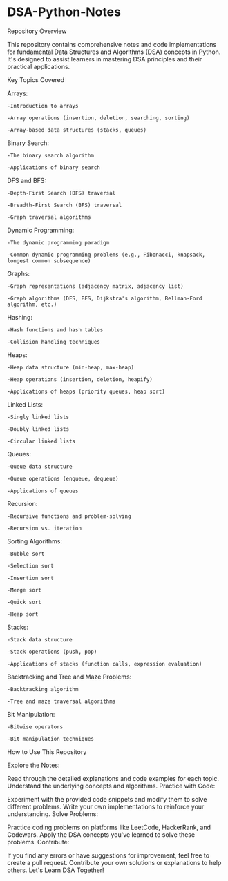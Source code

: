 # DSA-Python-Notes

Repository Overview

This repository contains comprehensive notes and code implementations for fundamental Data Structures and Algorithms (DSA) concepts in Python. It's designed to assist learners in mastering DSA principles and their practical applications.

Key Topics Covered

Arrays:

	-Introduction to arrays

	-Array operations (insertion, deletion, searching, sorting)

	-Array-based data structures (stacks, queues)

Binary Search:

	-The binary search algorithm

	-Applications of binary search

DFS and BFS:

	-Depth-First Search (DFS) traversal

	-Breadth-First Search (BFS) traversal

	-Graph traversal algorithms

Dynamic Programming:

	-The dynamic programming paradigm

	-Common dynamic programming problems (e.g., Fibonacci, knapsack, longest common subsequence)

Graphs:

	-Graph representations (adjacency matrix, adjacency list)

	-Graph algorithms (DFS, BFS, Dijkstra's algorithm, Bellman-Ford algorithm, etc.)

Hashing:

	-Hash functions and hash tables

	-Collision handling techniques

Heaps:

	-Heap data structure (min-heap, max-heap)

	-Heap operations (insertion, deletion, heapify)

	-Applications of heaps (priority queues, heap sort)

Linked Lists:

	-Singly linked lists

	-Doubly linked lists

	-Circular linked lists

Queues:

	-Queue data structure

	-Queue operations (enqueue, dequeue)

	-Applications of queues


Recursion:

	-Recursive functions and problem-solving

	-Recursion vs. iteration

Sorting Algorithms:

	-Bubble sort

	-Selection sort

	-Insertion sort

	-Merge sort

	-Quick sort

	-Heap sort

Stacks:

	-Stack data structure

	-Stack operations (push, pop)

	-Applications of stacks (function calls, expression evaluation)

Backtracking and Tree and Maze Problems:

	-Backtracking algorithm

	-Tree and maze traversal algorithms

Bit Manipulation:

	-Bitwise operators

	-Bit manipulation techniques

How to Use This Repository

Explore the Notes:

Read through the detailed explanations and code examples for each topic.
Understand the underlying concepts and algorithms.
Practice with Code:

Experiment with the provided code snippets and modify them to solve different problems.
Write your own implementations to reinforce your understanding.
Solve Problems:

Practice coding problems on platforms like LeetCode, HackerRank, and Codewars.
Apply the DSA concepts you've learned to solve these problems.
Contribute:

If you find any errors or have suggestions for improvement, feel free to create a pull request.
Contribute your own solutions or explanations to help others.
Let's Learn DSA Together!
